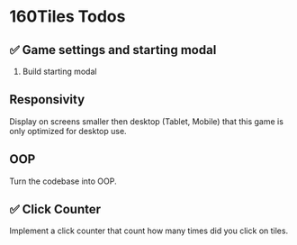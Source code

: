 # 160Tiles Todos

## ✅ Game settings and starting modal 

1. Build starting modal

## Responsivity 

Display on screens smaller then desktop (Tablet, Mobile) that this game is only optimized for desktop use. 

## OOP 
 Turn the codebase into OOP. 

## ✅ Click Counter 
 Implement a click counter that count how many times did you click on tiles. 
